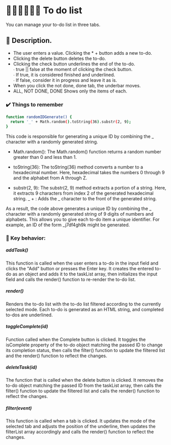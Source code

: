 # 🤸🏻‍♀🏃🏻‍♀️ To do list
You can manage your to-do list in three tabs.

## 📝 Description.
* The user enters a value.
Clicking the * + button adds a new to-do.
* Clicking the delete button deletes the to-do.
* Clicking the check button underlines the end of the to-do. <br />
∙ true || false at the moment of clicking the check button. <br />
∙ If true, it is considered finished and underlined. <br />
∙ If false, consider it in progress and leave it as is. <br />
* When you click the not done, done tab, the underbar moves.
* ALL, NOT DONE, DONE Shows only the items of each. 

### ✔️ Things to remember
```sh
function randomIDGenerate() {
  return '_' + Math.random().toString(36).substr(2, 9);
}
```
This code is responsible for generating a unique ID by combining the _ character with a randomly generated string.

* Math.random(): The Math.random() function returns a random number greater than 0 and less than 1.

* toString(36): The toString(36) method converts a number to a hexadecimal number. Here, hexadecimal takes the numbers 0 through 9 and the alphabet from A through Z.

* substr(2, 9): The substr(2, 9) method extracts a portion of a string. Here, it extracts 9 characters from index 2 of the generated hexadecimal string.
_ + : Adds the _ character to the front of the generated string.

As a result, the code above generates a unique ID by combining the _ character with a randomly generated string of 9 digits of numbers and alphabets. This allows you to give each to-do item a unique identifier. For example, an ID of the form _j7df4gh9k might be generated.

### 📌 Key behavior:

##### addTask()
This function is called when the user enters a to-do in the input field and clicks the "Add" button or presses the Enter key. It creates the entered to-do as an object and adds it to the taskList array, then initializes the input field and calls the render() function to re-render the to-do list.
##### render()
Renders the to-do list with the to-do list filtered according to the currently selected mode. Each to-do is generated as an HTML string, and completed to-dos are underlined.
##### toggleComplete(id)
Function called when the Complete button is clicked. It toggles the isComplete property of the to-do object matching the passed ID to change its completion status, then calls the filter() function to update the filtered list and the render() function to reflect the changes.
##### deleteTask(id)
The function that is called when the delete button is clicked. It removes the to-do object matching the passed ID from the taskList array, then calls the filter() function to update the filtered list and calls the render() function to reflect the changes.
##### filter(event)
This function is called when a tab is clicked. It updates the mode of the selected tab and adjusts the position of the underline, then updates the filterList array accordingly and calls the render() function to reflect the changes.
